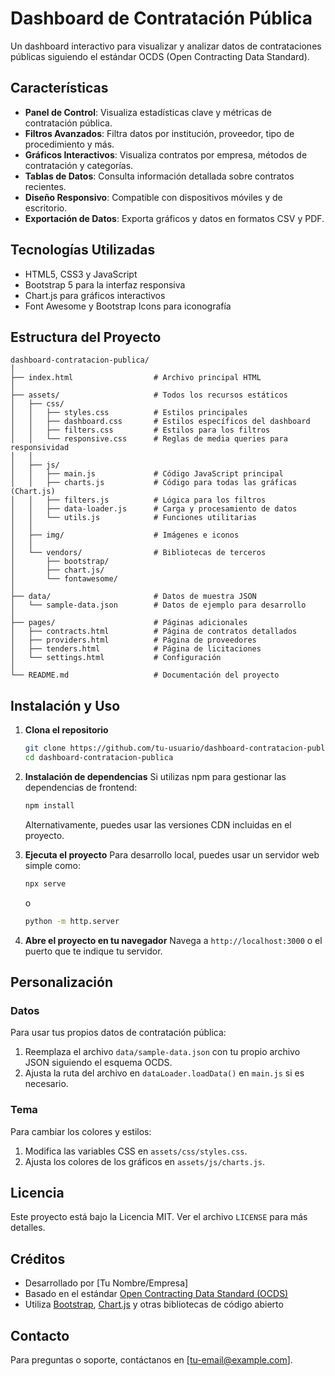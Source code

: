 # Dashboard de Contratación Pública

Un dashboard interactivo para visualizar y analizar datos de contrataciones públicas siguiendo el estándar OCDS (Open Contracting Data Standard).

## Características

- **Panel de Control**: Visualiza estadísticas clave y métricas de contratación pública.
- **Filtros Avanzados**: Filtra datos por institución, proveedor, tipo de procedimiento y más.
- **Gráficos Interactivos**: Visualiza contratos por empresa, métodos de contratación y categorías.
- **Tablas de Datos**: Consulta información detallada sobre contratos recientes.
- **Diseño Responsivo**: Compatible con dispositivos móviles y de escritorio.
- **Exportación de Datos**: Exporta gráficos y datos en formatos CSV y PDF.

## Tecnologías Utilizadas

- HTML5, CSS3 y JavaScript
- Bootstrap 5 para la interfaz responsiva
- Chart.js para gráficos interactivos
- Font Awesome y Bootstrap Icons para iconografía

## Estructura del Proyecto

```
dashboard-contratacion-publica/
│
├── index.html                  # Archivo principal HTML
│
├── assets/                     # Todos los recursos estáticos
│   ├── css/
│   │   ├── styles.css          # Estilos principales
│   │   ├── dashboard.css       # Estilos específicos del dashboard
│   │   ├── filters.css         # Estilos para los filtros
│   │   └── responsive.css      # Reglas de media queries para responsividad
│   │
│   ├── js/
│   │   ├── main.js             # Código JavaScript principal
│   │   ├── charts.js           # Código para todas las gráficas (Chart.js)
│   │   ├── filters.js          # Lógica para los filtros
│   │   ├── data-loader.js      # Carga y procesamiento de datos
│   │   └── utils.js            # Funciones utilitarias
│   │
│   ├── img/                    # Imágenes e iconos
│   │
│   └── vendors/                # Bibliotecas de terceros
│       ├── bootstrap/
│       ├── chart.js/
│       └── fontawesome/
│
├── data/                       # Datos de muestra JSON
│   └── sample-data.json        # Datos de ejemplo para desarrollo
│
├── pages/                      # Páginas adicionales
│   ├── contracts.html          # Página de contratos detallados
│   ├── providers.html          # Página de proveedores
│   ├── tenders.html            # Página de licitaciones
│   └── settings.html           # Configuración
│
└── README.md                   # Documentación del proyecto
```

## Instalación y Uso

1. **Clona el repositorio**
   ```bash
   git clone https://github.com/tu-usuario/dashboard-contratacion-publica.git
   cd dashboard-contratacion-publica
   ```

2. **Instalación de dependencias**
   Si utilizas npm para gestionar las dependencias de frontend:
   ```bash
   npm install
   ```
   
   Alternativamente, puedes usar las versiones CDN incluidas en el proyecto.

3. **Ejecuta el proyecto**
   Para desarrollo local, puedes usar un servidor web simple como:
   ```bash
   npx serve
   ```
   o
   ```bash
   python -m http.server
   ```

4. **Abre el proyecto en tu navegador**
   Navega a `http://localhost:3000` o el puerto que te indique tu servidor.

## Personalización

### Datos

Para usar tus propios datos de contratación pública:

1. Reemplaza el archivo `data/sample-data.json` con tu propio archivo JSON siguiendo el esquema OCDS.
2. Ajusta la ruta del archivo en `dataLoader.loadData()` en `main.js` si es necesario.

### Tema

Para cambiar los colores y estilos:

1. Modifica las variables CSS en `assets/css/styles.css`.
2. Ajusta los colores de los gráficos en `assets/js/charts.js`.

## Licencia

Este proyecto está bajo la Licencia MIT. Ver el archivo `LICENSE` para más detalles.

## Créditos

- Desarrollado por [Tu Nombre/Empresa]
- Basado en el estándar [Open Contracting Data Standard (OCDS)](https://standard.open-contracting.org/)
- Utiliza [Bootstrap](https://getbootstrap.com/), [Chart.js](https://www.chartjs.org/) y otras bibliotecas de código abierto

## Contacto

Para preguntas o soporte, contáctanos en [tu-email@example.com].